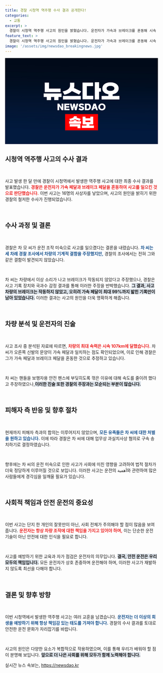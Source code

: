 ```yaml
---
title: 경찰 시청역 역주행 수사 결과 공개한다!
categories:
  - 교통
excerpt: >
  경찰이 시청역 역주행 사고의 원인을 밝혔습니다. 운전자가 가속과 브레이크를 혼동해 시속 107km로 질주했고, 사고로 16명이 사망했는데요. 운전자는 차량 결함을 주장했지만, 경찰은 기계적 이상을 발견하지 못했습니다. 가해자는 구속되었습니다.
feature_text: >
  경찰이 시청역 역주행 사고의 원인을 밝혔습니다. 운전자가 가속과 브레이크를 혼동해 시속 107km로 질주했고, 사고로 16명이 사망했는데요. 운전자는 차량 결함을 주장했지만, 경찰은 기계적 이상을 발견하지 못했습니다. 가해자는 구속되었습니다.
image: '/assets/img/newsdao_breakingnews.jpg'
---
```


<p><img src="/assets/img/newsdao_breakingnews.jpg" alt="flaretime 속보" /></p>

<h2 data-ke-size="size26">시청역 역주행 사고의 수사 결과</h2>

<p data-ke-size="size16">&nbsp;</p>

<p>사고 발생 한 달 만에 경찰이 시청역에서 발생한 역주행 사고에 대한 최종 수사 결과를 발표했습니다. <b><span style="color: #ee2323;">경찰은 운전자가 가속 페달과 브레이크 페달을 혼동하여 사고를 일으킨 것으로 판단했습니다.</span></b> 이번 사고는 16명의 사상자를 낳았으며, 사고의 원인을 밝히기 위한 경찰의 철저한 수사가 진행되었습니다.</p>

<p data-ke-size="size16">&nbsp;</p>

<h2 data-ke-size="size26">수사 과정 및 결론</h2>

<p data-ke-size="size16">&nbsp;</p>

<p>경찰은 차 모 씨가 운전 조작 미숙으로 사고를 일으켰다는 결론을 내렸습니다. <b><span style="color: #1a5490;">차 씨는 세 차례 경찰 조사에서 차량의 기계적 결함을 주장했지만,</span></b> 경찰의 조사에서는 전혀 그와 같은 결함이 발견되지 않았습니다. </p>

<p data-ke-size="size16">&nbsp;</p>

<p>차 씨는 차량에서 이상 소리가 나고 브레이크가 작동되지 않았다고 주장했으나, 경찰은 사고 기록 장치와 국과수 감정 결과를 통해 이러한 주장을 반박했습니다. <b><span style="background-color: #21538527;">그 결과, 사고 차량의 브레이크는 작동하지 않았고, 오히려 가속 페달이 최대 99%까지 밟힌 기록만이 남아 있었습니다.</span></b> 이러한 결과는 사고의 원인을 더욱 명확하게 해줍니다.</p>

<p data-ke-size="size16">&nbsp;</p>

<h2 data-ke-size="size26">차량 분석 및 운전자의 진술</h2>

<p data-ke-size="size16">&nbsp;</p>

<p>사고 조사 중 분석된 자료에 따르면, <b><span style="color: #ee2323;">차량의 최대 속력은 시속 107km에 달했습니다.</span></b> 차 씨가 오른쪽 신발의 문양이 가속 페달과 일치하는 점도 확인되었으며, 이로 인해 경찰은 그가 가속 페달과 브레이크 페달을 혼동한 것으로 추정하고 있습니다.</p>

<p data-ke-size="size16">&nbsp;</p>

<p>차 씨는 핸들을 보행자용 안전 펜스에 부딪히도록 꺾은 이유에 대해 속도를 줄이려 했다고 주장하였으나,<b><span style="background-color: #21538527;">이러한 진술 또한 경찰의 주장과는 모순되는 부분이 많습니다.</span></b> </p>

<p data-ke-size="size16">&nbsp;</p>

<h2 data-ke-size="size26">피해자 측 반응 및 향후 절차</h2>

<p data-ke-size="size16">&nbsp;</p>

<p>현재까지 피해자 측과의 합의는 이루어지지 않았으며, <b><span style="color: #1a5490;">모든 유족들은 차 씨에 대한 처벌을 원하고 있습니다.</span></b> 이에 따라 경찰은 차 씨에 대해 업무상 과실치사상 혐의로 구속 송치하기로 결정하였습니다. </p>

<p data-ke-size="size16">&nbsp;</p>

<p>향후에는 차 씨의 운전 미숙으로 인한 사고가 사회에 미친 영향을 고려하여 법적 절차가 더욱 정당하게 이루어질 것으로 보입니다. 이러한 사고는 운전의 أهمية와 관련하여 많은 사람들에게 경각심을 일깨울 필요가 있습니다.</p>

<p data-ke-size="size16">&nbsp;</p>

<h2 data-ke-size="size26">사회적 책임과 안전 운전의 중요성</h2>

<p data-ke-size="size16">&nbsp;</p>

<p>이번 사고는 단지 한 개인의 잘못만이 아닌, 사회 전체가 주의해야 할 점이 많음을 보여줍니다. <b><span style="color: #ee2323;">운전자는 항상 차량 조작에 대한 책임을 가지고 있어야 하며,</span></b> 이는 단순한 운전 기술이 아닌 안전에 대한 인식을 필요로 합니다.</p>

<p data-ke-size="size16">&nbsp;</p>

<p>사고를 예방하기 위한 교육과 자가 점검은 운전자의 의무입니다. <b><span style="background-color: #21538527;">결국, 안전 운전은 우리 모두의 책임입니다.</span></b> 모든 운전자가 상호 존중하며 운전해야 하며, 이러한 사고가 재발하지 않도록 최선을 다해야 합니다.</p>

<p data-ke-size="size16">&nbsp;</p>

<h2 data-ke-size="size26">결론 및 향후 방향</h2>

<p data-ke-size="size16">&nbsp;</p>

<p>이번 시청역에서 발생한 역주행 사고는 여러 교훈을 남겼습니다. <b><span style="color: #1a5490;">운전자는 더 이상의 희생을 예방하기 위해 항상 책임감 있는 태도를 가져야 합니다.</span></b> 경찰의 수사 결과를 토대로 안전한 운전 문화가 자리잡기를 바랍니다.</p>

<p data-ke-size="size16">&nbsp;</p> 

<p>사고의 원인은 다양한 요소가 복합적으로 작용하였으며, 이를 통해 우리가 배워야 할 점이 분명해 보입니다. <b><span style="background-color: #21538527;">앞으로 더 나은 사회를 위해 모두가 함께 노력해야 합니다.</span></b></p>
실시간 뉴스 속보는, <a href="https://newsdao.kr" rel="dofollow">https://newsdao.kr</a>


